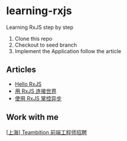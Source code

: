 # learning-rxjs
Learning RxJS step by step

1. Clone this repo
2. Checkout to seed branch
3. Implement the Application follow the article


## Articles
- [Hello RxJS](https://zhuanlan.zhihu.com/p/23331432)
- [用 RxJS 连接世界](https://zhuanlan.zhihu.com/p/23464709)
- [使用 RxJS 掌控异步](https://zhuanlan.zhihu.com/p/25059824)

## Work with me
[[上海] Teambition 前端工程师招聘](https://zhuanlan.zhihu.com/p/24607229)
